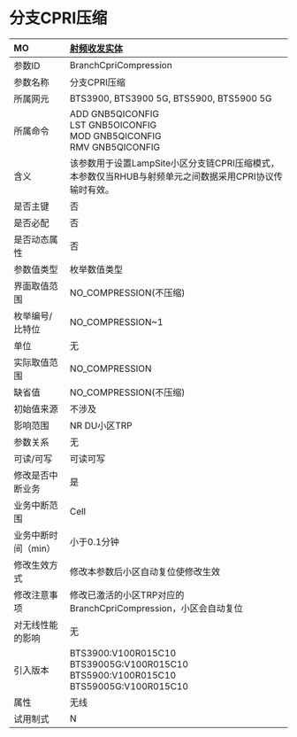# 分支CPRI压缩<table><thread><tr><th align = "left">MO</th><th align = "left"><a href = "index.html#分支CPRI压缩-6">射频收发实体</a></td></tr></thread><tbody><tr><td>参数ID</td><td>BranchCpriCompression</td></tr><tr><td>参数名称</td><td>分支CPRI压缩</td></tr><tr><td>所属网元</td><td>BTS3900, BTS3900 5G, BTS5900, BTS5900 5G</td></tr><tr><td>所属命令</td><td>ADD GNB5QICONFIG<br>LST GNB5OICONFIG<br>MOD GNB5QICONFIG<br>RMV GNB5QICONFIG</td></tr><tr><td>含义</td><td>该参数用于设置LampSite小区分支链CPRI压缩模式，本参数仅当RHUB与射频单元之间数据采用CPRI协议传输时有效。</td></tr><tr><td>是否主键</td><td>否</td></tr><tr><td>是否必配</td><td>否</td></tr><tr><td>是否动态属性</td><td>否</td></tr><tr><td>参数值类型</td><td>枚举数值类型</td></tr><tr><td>界面取值范围</td><td>NO_COMPRESSION(不压缩)</td></tr><tr><td>枚举编号/比特位</td><td>NO_COMPRESSION~1</td></tr><tr><td>单位</td><td>无</td></tr><tr><td>实际取值范围</td><td>NO_COMPRESSION</td></tr><tr><td>缺省值</td><td>NO_COMPRESSION(不压缩)</td></tr><tr><td>初始值来源</td><td>不涉及</td></tr><tr><td>影响范围</td><td>NR DU小区TRP</td></tr><tr><td>参数关系</td><td>无</td></tr><tr><td>可读/可写</td><td>可读可写</td></tr><tr><td>修改是否中断业务</td><td>是</td></tr><tr><td>业务中断范围</td><td>Cell</td></tr><tr><td>业务中断时间（min）</td><td>小于0.1分钟</td></tr><tr><td>修改生效方式</td><td>修改本参数后小区自动复位使修改生效</td></tr><tr><td>修改注意事项</td><td>修改已激活的小区TRP对应的BranchCpriCompression，小区会自动复位</td></tr><tr><td>对无线性能的影响</td><td>无</td></tr><tr><td>引入版本</td><td>BTS3900:V100R015C10<br>BTS39005G:V100R015C10<br>BTS5900:V100R015C10<br>BTS59005G:V100R015C10</td></tr><tr><td>属性</td><td>无线</td></tr><tr><td>试用制式</td><td>N</td></tr></tbody></table>